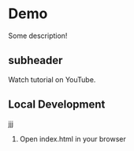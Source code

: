 # Demo

Some description!

## subheader

Watch tutorial on YouTube.

## Local Development 
jjj
1. Open index.html in your browser